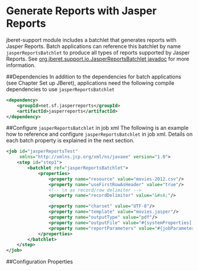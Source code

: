 # Generate Reports with Jasper Reports
jberet-support module includes a batchlet that generates reports with Jasper Reports.  Batch applications can reference this batchlet by name `jasperReportsBatchlet` to produce all types of reports supported by Jasper Reports.  See [org.jberet.support.io.JasperReportsBatchlet javadoc](http://docs.jboss.org/jberet/) for more information.

##Dependencies
In addition to the dependencies for batch applications (see Chapter Set up JBeret), applications need the following compile dependencies to use `jasperReportsBatchlet`

```xml
<dependency>
    <groupId>net.sf.jasperreports</groupId>
    <artifactId>jasperreports</artifactId>
</dependency>
```

##Configure `jasperReportsBatchlet` in job xml
The following is an example how to reference and configure `jasperReportsBatchlet` in job xml. Details on each batch property is explained in the next section.
```xml
<job id="jasperReportsTest"
     xmlns="http://xmlns.jcp.org/xml/ns/javaee" version="1.0">
    <step id="step1">
        <batchlet ref="jasperReportsBatchlet">
            <properties>
                <property name="resource" value="movies-2012.csv"/>
                <property name="useFirstRowAsHeader" value="true"/>
                <!-- \n as record/row delimiter -->
                <property name="recordDelimiter" value="&#xA;"/>

                <property name="charset" value="UTF-8"/>
                <property name="template" value="movies.jasper"/>
                <property name="outputType" value="pdf"/>
                <property name="outputFile" value="#{systemProperties['java.io.tmpdir']}/report.pdf"/>
                <property name="reportParameters" value="#{jobParameters['reportParameters']}"/>
            </properties>
        </batchlet>
    </step>
</job>
```

##Configuration Properties
###


